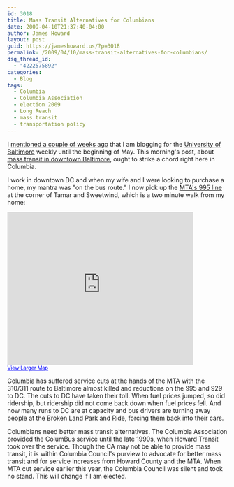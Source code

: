 ```yaml
---
id: 3018
title: Mass Transit Alternatives for Columbians
date: 2009-04-10T21:37:40-04:00
author: James Howard
layout: post
guid: https://jameshoward.us/?p=3018
permalink: /2009/04/10/mass-transit-alternatives-for-columbians/
dsq_thread_id:
  - "4222575892"
categories:
  - Blog
tags:
  - Columbia
  - Columbia Association
  - election 2009
  - Long Reach
  - mass transit
  - transportation policy
---
```

I [mentioned a couple of weeks ago](http://jameshoward.us/new-university-of-baltimore-blog) that I am blogging for the [University of Baltimore](http://ubaltblog.blogspot.com/) weekly until the beginning of May.  This morning's post, about [mass transit in downtown Baltimore](http://ubaltblog.blogspot.com/2009/04/university-and-mass-transit.html), ought to strike a chord right here in Columbia.

I work in downtown DC and when my wife and I were looking to purchase a home, my mantra was "on the bus route."  I now pick up the [MTA's 995 line](http://www.mtamaryland.com/services/commuterbus/schedulesSystemMaps/index.cfm) at the corner of Tamar and Sweetwind, which is a two minute walk from my home:

<div class="embeddedmedia">
<iframe width="425" height="350" frameborder="0" scrolling="no" marginheight="0" marginwidth="0" src="http://maps.google.com/maps?f=q&amp;source=s_q&amp;hl=en&amp;geocode=&amp;sll=39.212895,-76.818284&amp;sspn=0.005362,0.009109&amp;dirflg=w&amp;ie=UTF8&amp;ll=39.213178,-76.818445&amp;spn=0.002909,0.00456&amp;z=17&amp;output=embed"></iframe><br /><small><a href="http://maps.google.com/maps?f=q&amp;source=embed&amp;hl=en&amp;geocode=&amp;sll=39.212895,-76.818284&amp;sspn=0.005362,0.009109&amp;dirflg=w&amp;ie=UTF8&amp;ll=39.213178,-76.818445&amp;spn=0.002909,0.00456&amp;z=17" style="color:#0000FF;text-align:left">View Larger Map</a></small></div>

Columbia has suffered service cuts at the hands of the MTA with the 310/311 route to Baltimore almost killed and reductions on the 995 and 929 to DC.  The cuts to DC have taken their toll.  When fuel prices jumped, so did ridership, but ridership did not come back down when fuel prices fell.  And now many runs to DC are at capacity and bus drivers are turning away people at the Broken Land Park and Ride, forcing them back into their cars.

Columbians need better mass transit alternatives.  The Columbia Association provided the ColumBus service until the late 1990s, when Howard Transit took over the service.  Though the CA may not be able to provide mass transit, it is within Columbia Council's purview to advocate for better mass transit and for service increases from Howard County and the MTA.  When MTA cut service earlier this year, the Columbia Council was silent and took no stand.  This will change if I am elected.
